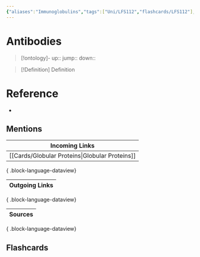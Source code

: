 ```yaml
---
{"aliases":"Immunoglobulins","tags":["Uni/LFS112","flashcards/LFS112"],"dg-publish":true,"permalink":"/cards/antibodies/","dgPassFrontmatter":true}
---
```


# Antibodies

> [!ontology]-
> up:: 
> jump:: 
> down:: 

> [!Definition] Definition
> 

# Reference
- 

## Mentions

| Incoming Links                                    |
| ------------------------------------------------- |
| [[Cards/Globular Proteins\|Globular Proteins]] |

{ .block-language-dataview}

| Outgoing Links |
| -------------- |

{ .block-language-dataview}

| Sources |
| ------- |

{ .block-language-dataview}

## Flashcards 
